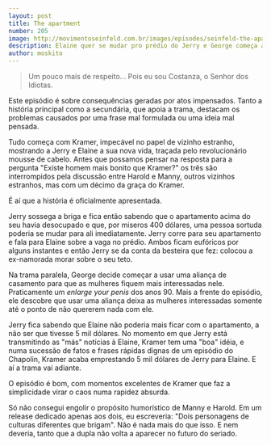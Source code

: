 ```yaml
---
layout: post
title: The apartment
number: 205
image: http://movimentoseinfeld.com.br/images/episodes/seinfeld-the-apartment.jpg
description: Elaine quer se mudar pro prédio do Jerry e George começa a usar uma aliança na intenção de conseguir mulheres.
author: moskito
---
```


> Um pouco mais de respeito... Pois eu sou Costanza, o Senhor dos Idiotas.

Este episódio é sobre consequências geradas por atos impensados. Tanto a história principal como a secundária, que apoia a trama, destacam os problemas causados por uma frase mal formulada ou uma ideia mal pensada.

Tudo começa com Kramer, impecável no papel de vizinho estranho, mostrando a Jerry e Elaine a sua nova vida, traçada pelo revolucionário mousse de cabelo. Antes que possamos pensar na resposta para a pergunta "Existe homem mais bonito que Kramer?" os três são interrompidos pela discussão entre Harold e Manny, outros vizinhos estranhos, mas com um décimo da graça do Kramer.

É aí que a história é oficialmente apresentada.

Jerry sossega a briga e fica então sabendo que o apartamento acima do seu havia desocupado e que, por miseros 400 dólares, uma pessoa sortuda poderia se mudar para ali imediatamente. Jerry corre para seu apartamento e fala para Elaine sobre a vaga no prédio. Ambos ficam eufóricos por alguns instantes e então Jerry se da conta da besteira que fez: colocou a ex-namorada morar sobre o seu teto.

Na trama paralela, George decide começar a usar uma aliança de casamento para que as mulheres fiquem mais interessadas nele. Praticamente um *enlarge your penis* dos anos 90. Mais a frente do episódio, ele descobre que usar uma aliança deixa as mulheres interessadas somente até o ponto de não quererem nada com ele.

Jerry fica sabendo que Elaine não poderia mais ficar com o apartamento, a não ser que tivesse 5 mil dólares. No momento em que Jerry está transmitindo as "más" notícias à Elaine, Kramer tem uma "boa" idéia, e numa sucessão de fatos e frases rápidas dignas de um episódio do Chapolin, Kramer acaba emprestando 5 mil dólares de Jerry para Elaine. E aí a trama vai adiante.

O episódio é bom, com momentos excelentes de Kramer que faz a simplicidade virar o caos numa rapidez absurda.

Só não consegui engolir o propósito humorístico de Manny e Harold. Em um release dedicado apenas aos dois, eu escreveria: "Dois personagens de culturas diferentes que brigam". Não é nada mais do que isso. E nem deveria, tanto que a dupla não volta a aparecer no futuro do seriado.